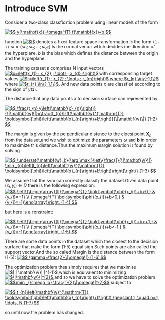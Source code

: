 # Introduce SVM

Consider a two-class classfication problem using linear models of the form

<a href="https://www.codecogs.com/eqnedit.php?latex=\fn_cm&space;$$&space;y(\mathbf{x})=\omega^{T}&space;f(\mathbf{x})&plus;b&space;$$" target="_blank"><img src="https://latex.codecogs.com/gif.latex?\fn_cm&space;$$&space;y(\mathbf{x})=\omega^{T}&space;f(\mathbf{x})&plus;b&space;$$" title="$$ y(\mathbf{x})=\omega^{T} f(\mathbf{x})+b $$" /></a>


function <a href="https://www.codecogs.com/eqnedit.php?latex=\fn_cm&space;$f$" target="_blank"><img src="https://latex.codecogs.com/gif.latex?\fn_cm&space;$f$" title="$f$" /></a> denotes a fixed feature space transformation.In the form `(1-1)` $\omega=\left(\omega_{1} ; \omega_{2} ; \ldots ; \omega_{d} ;\right)$ is the normal vector which decides the direction of the hyperplane. $b$ is the bias which defines the distance between the origin and the hyperplane.

The training dataset `D` comprises N input vectors <a href="https://www.codecogs.com/eqnedit.php?latex=\fn_cm&space;$x=\left(x_{1}&space;;&space;x_{2}&space;;&space;\ldots&space;;&space;x_{d}&space;;\right)$" target="_blank"><img src="https://latex.codecogs.com/gif.latex?\fn_cm&space;$x=\left(x_{1}&space;;&space;x_{2}&space;;&space;\ldots&space;;&space;x_{d}&space;;\right)$" title="$x=\left(x_{1} ; x_{2} ; \ldots ; x_{d} ;\right)$" /></a>  with corresponding target values <a href="https://www.codecogs.com/eqnedit.php?latex=\fn_cm&space;$r=\left(r_{1}&space;;&space;r_{2}&space;;&space;\ldots&space;;&space;r_{m}\right)$&space;where&space;$r_{n}&space;\in\{-1,1\}$" target="_blank"><img src="https://latex.codecogs.com/gif.latex?\fn_cm&space;$r=\left(r_{1}&space;;&space;r_{2}&space;;&space;\ldots&space;;&space;r_{m}\right)$&space;where&space;$r_{n}&space;\in\{-1,1\}$" title="$r=\left(r_{1} ; r_{2} ; \ldots ; r_{m}\right)$ where $r_{n} \in\{-1,1\}$" /></a> where <a href="https://www.codecogs.com/eqnedit.php?latex=\fn_cm&space;$r_{n}&space;\in\{-1,1\}$" target="_blank"><img src="https://latex.codecogs.com/gif.latex?\fn_cm&space;$r_{n}&space;\in\{-1,1\}$" title="$r_{n} \in\{-1,1\}$" /></a>. And new data points $x$ are classfied according to the sign of $y(\mathbf{x})$.

The distance that any data points $x$ to decision surface can represented by

<a href="https://www.codecogs.com/eqnedit.php?latex=\fn_cm&space;$$&space;\frac{t_{n}&space;y\left(\mathbf{x}_{n}\right)}{\|\mathbf{w}\|}=\frac{t_{n}\left(\mathbf{w}^{\mathrm{T}}&space;\boldsymbol{\phi}\left(\mathbf{x}_{n}\right)&plus;b\right)}{\|\mathbf{w}\|}&space;(1-2)&space;$$" target="_blank"><img src="https://latex.codecogs.com/gif.latex?\fn_cm&space;$$&space;\frac{t_{n}&space;y\left(\mathbf{x}_{n}\right)}{\|\mathbf{w}\|}=\frac{t_{n}\left(\mathbf{w}^{\mathrm{T}}&space;\boldsymbol{\phi}\left(\mathbf{x}_{n}\right)&plus;b\right)}{\|\mathbf{w}\|}&space;(1-2)&space;$$" title="$$ \frac{t_{n} y\left(\mathbf{x}_{n}\right)}{\|\mathbf{w}\|}=\frac{t_{n}\left(\mathbf{w}^{\mathrm{T}} \boldsymbol{\phi}\left(\mathbf{x}_{n}\right)+b\right)}{\|\mathbf{w}\|} (1-2) $$" /></a>



The margin is given by the perpendicular distance to the cloest point $\mathbf{X}_{n}$ from the data set,and we wish to optimize the parameters $\omega$ and $\mathbf{b}$ in order to maximize this distance.Thus the maximum margin solution is found by solving 

<a href="https://www.codecogs.com/eqnedit.php?latex=\fn_cm&space;$$&space;\underset{\mathbf{w},&space;b}{\arg&space;\max&space;}\left\{\frac{1}{\|\mathbf{w}\|}&space;\min&space;_{n}\left[t_{n}\left(\mathbf{w}^{\mathrm{T}}&space;\boldsymbol{\phi}\left(\mathbf{x}_{n}\right)&plus;b\right)\right]\right\}&space;(1-3)&space;$$" target="_blank"><img src="https://latex.codecogs.com/gif.latex?\fn_cm&space;$$&space;\underset{\mathbf{w},&space;b}{\arg&space;\max&space;}\left\{\frac{1}{\|\mathbf{w}\|}&space;\min&space;_{n}\left[t_{n}\left(\mathbf{w}^{\mathrm{T}}&space;\boldsymbol{\phi}\left(\mathbf{x}_{n}\right)&plus;b\right)\right]\right\}&space;(1-3)&space;$$" title="$$ \underset{\mathbf{w}, b}{\arg \max }\left\{\frac{1}{\|\mathbf{w}\|} \min _{n}\left[t_{n}\left(\mathbf{w}^{\mathrm{T}} \boldsymbol{\phi}\left(\mathbf{x}_{n}\right)+b\right)\right]\right\} (1-3) $$" /></a>

We assume that the svm can correctly classify the dataset.Given data point $\left(x_{i}, y_{i}\right) \in D$ there is the following expression:
<a href="https://www.codecogs.com/eqnedit.php?latex=\fn_cm&space;$$&space;\left\{\begin{array}{ll}{\omega^{T}&space;\boldsymbol{\phi}(x_{i})&plus;b>0,}&space;&&space;{y_{i}=&plus;1}&space;\\&space;{\omega^{T}&space;\boldsymbol{\phi}(x_{i})&plus;b<0,}&space;&&space;{y_{i}=-1}\end{array}\right.&space;(1-4)&space;$$" target="_blank"><img src="https://latex.codecogs.com/gif.latex?\fn_cm&space;$$&space;\left\{\begin{array}{ll}{\omega^{T}&space;\boldsymbol{\phi}(x_{i})&plus;b>0,}&space;&&space;{y_{i}=&plus;1}&space;\\&space;{\omega^{T}&space;\boldsymbol{\phi}(x_{i})&plus;b<0,}&space;&&space;{y_{i}=-1}\end{array}\right.&space;(1-4)&space;$$" title="$$ \left\{\begin{array}{ll}{\omega^{T} \boldsymbol{\phi}(x_{i})+b>0,} & {y_{i}=+1} \\ {\omega^{T} \boldsymbol{\phi}(x_{i})+b<0,} & {y_{i}=-1}\end{array}\right. (1-4) $$" /></a>

but here is a constraint:

<a href="https://www.codecogs.com/eqnedit.php?latex=\fn_cm&space;$$&space;\left\{\begin{array}{ll}{\omega^{T}&space;\boldsymbol{\phi}(x_{i})&plus;b>&plus;1,}&space;&&space;{y_{i}=&plus;1}&space;\\&space;{\omega^{T}&space;\boldsymbol{\phi}(x_{i})&plus;b<-1,}&space;&&space;{y_{i}=-1}\end{array}\right.&space;(1-5)&space;$$" target="_blank"><img src="https://latex.codecogs.com/gif.latex?\fn_cm&space;$$&space;\left\{\begin{array}{ll}{\omega^{T}&space;\boldsymbol{\phi}(x_{i})&plus;b>&plus;1,}&space;&&space;{y_{i}=&plus;1}&space;\\&space;{\omega^{T}&space;\boldsymbol{\phi}(x_{i})&plus;b<-1,}&space;&&space;{y_{i}=-1}\end{array}\right.&space;(1-5)&space;$$" title="$$ \left\{\begin{array}{ll}{\omega^{T} \boldsymbol{\phi}(x_{i})+b>+1,} & {y_{i}=+1} \\ {\omega^{T} \boldsymbol{\phi}(x_{i})+b<-1,} & {y_{i}=-1}\end{array}\right. (1-5) $$" /></a>

There are some data points in the dataset which the closest to the decision surface that make the form (1-5) equal sign.Such points are also called the support vector.And the so called Margin is the distance between the form (1-5):
<a href="https://www.codecogs.com/eqnedit.php?latex=\fn_cm&space;$$&space;\gamma=\frac{2}{\|\omega\|}&space;(1-6)&space;$$" target="_blank"><img src="https://latex.codecogs.com/gif.latex?\fn_cm&space;$$&space;\gamma=\frac{2}{\|\omega\|}&space;(1-6)&space;$$" title="$$ \gamma=\frac{2}{\|\omega\|} (1-6) $$" /></a>

The optimization problem then simply requires that we maximize <a href="https://www.codecogs.com/eqnedit.php?latex=\fn_cm&space;$|&space;|&space;\mathbf{w}|&space;|^{-1}$" target="_blank"><img src="https://latex.codecogs.com/gif.latex?\fn_cm&space;$|&space;|&space;\mathbf{w}|&space;|^{-1}$" title="$| | \mathbf{w}| |^{-1}$" /></a>,which is equivalent to minimizing <a href="https://www.codecogs.com/eqnedit.php?latex=\fn_cm&space;$\|\mathbf{w}\|^{2}$" target="_blank"><img src="https://latex.codecogs.com/gif.latex?\fn_cm&space;$\|\mathbf{w}\|^{2}$" title="$\|\mathbf{w}\|^{2}$" /></a>,and so we have to solve the optimization problem <a href="https://www.codecogs.com/eqnedit.php?latex=\fn_cm&space;$$\min&space;_{\omega,&space;b}&space;\frac{1}{2}\|\omega\|^{2}$$" target="_blank"><img src="https://latex.codecogs.com/gif.latex?\fn_cm&space;$$\min&space;_{\omega,&space;b}&space;\frac{1}{2}\|\omega\|^{2}$$" title="$$\min _{\omega, b} \frac{1}{2}\|\omega\|^{2}$$" /></a> subject to 

<a href="https://www.codecogs.com/eqnedit.php?latex=\fn_cm&space;$$&space;t_{n}\left(\mathbf{w}^{\mathrm{T}}&space;\boldsymbol{\phi}\left(\mathbf{x}_{n}\right)&plus;b\right)&space;\geqslant&space;1,&space;\quad&space;n=1,&space;\ldots,&space;N&space;(1-7)&space;$$" target="_blank"><img src="https://latex.codecogs.com/gif.latex?\fn_cm&space;$$&space;t_{n}\left(\mathbf{w}^{\mathrm{T}}&space;\boldsymbol{\phi}\left(\mathbf{x}_{n}\right)&plus;b\right)&space;\geqslant&space;1,&space;\quad&space;n=1,&space;\ldots,&space;N&space;(1-7)&space;$$" title="$$ t_{n}\left(\mathbf{w}^{\mathrm{T}} \boldsymbol{\phi}\left(\mathbf{x}_{n}\right)+b\right) \geqslant 1, \quad n=1, \ldots, N (1-7) $$" /></a>

so until now the problem has changed.

